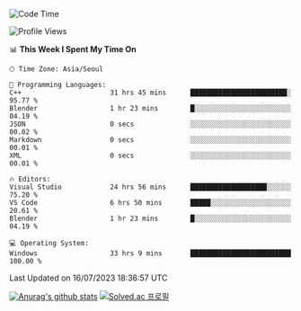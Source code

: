 <!--START_SECTION:waka-->
![Code Time](http://img.shields.io/badge/Code%20Time-404%20hrs%2010%20mins-blue)

![Profile Views](http://img.shields.io/badge/Profile%20Views-0-blue)

📊 **This Week I Spent My Time On** 

```text
🕑︎ Time Zone: Asia/Seoul

💬 Programming Languages: 
C++                      31 hrs 45 mins      ████████████████████████░   95.77 % 
Blender                  1 hr 23 mins        █░░░░░░░░░░░░░░░░░░░░░░░░   04.19 % 
JSON                     0 secs              ░░░░░░░░░░░░░░░░░░░░░░░░░   00.02 % 
Markdown                 0 secs              ░░░░░░░░░░░░░░░░░░░░░░░░░   00.01 % 
XML                      0 secs              ░░░░░░░░░░░░░░░░░░░░░░░░░   00.01 % 

🔥 Editors: 
Visual Studio            24 hrs 56 mins      ███████████████████░░░░░░   75.20 % 
VS Code                  6 hrs 50 mins       █████░░░░░░░░░░░░░░░░░░░░   20.61 % 
Blender                  1 hr 23 mins        █░░░░░░░░░░░░░░░░░░░░░░░░   04.19 % 

💻 Operating System: 
Windows                  33 hrs 9 mins       █████████████████████████   100.00 % 
```


 Last Updated on 16/07/2023 18:36:57 UTC
<!--END_SECTION:waka-->
[![Anurag's github stats](https://github-readme-stats.vercel.app/api?username=heosumin518)](https://github.com/anuraghazra/github-readme-stats)
[![Solved.ac
프로필](http://mazassumnida.wtf/api/v2/generate_badge?boj=heosumin)](https://solved.ac/heosumin)
